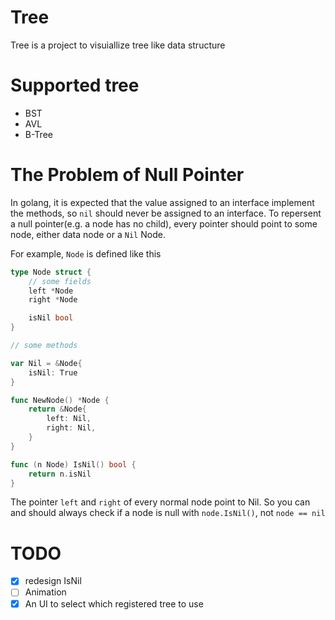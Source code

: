 # Tree

Tree is a project to visuiallize tree like data structure

# Supported tree

-   BST
-   AVL
-   B-Tree

# The Problem of Null Pointer

In golang, it is expected that the value assigned to an interface implement the methods, so `nil` should never be assigned to an interface. To repersent a null pointer(e.g. a node has no child), every pointer should point to some node, either data node or a `Nil` Node.

For example, `Node` is defined like this

```go
type Node struct {
    // some fields
    left *Node
    right *Node

    isNil bool
}

// some methods

var Nil = &Node{
    isNil: True
}

func NewNode() *Node {
    return &Node{
        left: Nil,
        right: Nil,
    }
}

func (n Node) IsNil() bool {
    return n.isNil
}
```

The pointer `left` and `right` of every normal node point to Nil. So you can and should always check if a node is null with `node.IsNil()`, not `node == nil`

# TODO

-   [x] redesign IsNil
-   [ ] Animation
-   [x] An UI to select which registered tree to use
